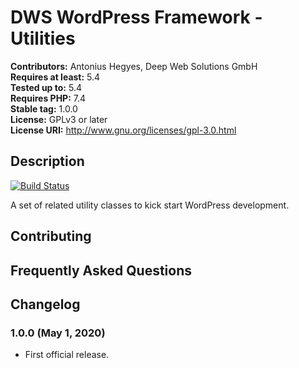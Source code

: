# DWS WordPress Framework - Utilities

**Contributors:** Antonius Hegyes, Deep Web Solutions GmbH  
**Requires at least:** 5.4  
**Tested up to:** 5.4  
**Requires PHP:** 7.4  
**Stable tag:** 1.0.0  
**License:** GPLv3 or later  
**License URI:** http://www.gnu.org/licenses/gpl-3.0.html  


## Description 

[![Build Status](https://travis-ci.org/Deep-Web-Solutions-GmbH/wordpress-framework-utilities.svg?branch=master)](https://travis-ci.org/Deep-Web-Solutions-GmbH/wordpress-framework-utilities)

A set of related utility classes to kick start WordPress development.


## Contributing 


## Frequently Asked Questions 


## Changelog 


### 1.0.0 (May 1, 2020) 
* First official release.